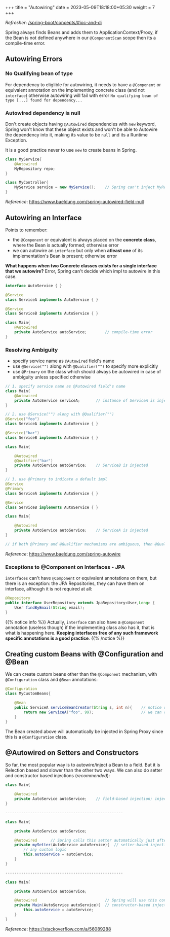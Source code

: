 +++
title = "Autowiring"
date = 2023-05-09T18:18:00+05:30
weight = 7
+++

_Refresher_: [/spring-boot/concepts/#ioc-and-di](/spring-boot/concepts/#ioc-and-di)

Spring always finds Beans and adds them to ApplicationContext/Proxy, if the Bean is not defined anywhere in our `@ComponentScan` scope then its a compile-time error.

## Autowiring Errors
### No Qualifying bean of type
For dependency to eliglible for autowiring, it needs to have a `@Component` or equivalent annotation on the implementing concrete class (and not `interface`) otherwise autowiring will fail with error `No qualifying bean of type [...] found for dependency...`

### Autowired dependency is null
Don't create objects having `@Autowired` dependencies with `new` keyword, Spring won't know that these object exists and won't be able to Autowire the dependency into it, making its value to be `null` and its a Runtime Exception.

It is a good practice never to use `new` to create beans in Spring.

```java
class MyService{
	@Autowired
	MyRepository repo;
}

class MyController{
	MyService service = new MyService();	// Spring can't inject MyRepository bean in MyService
}
```

_Reference_: https://www.baeldung.com/spring-autowired-field-null

## Autowiring an Interface
Points to remember:
- the `@Component` or equivalent is always placed on the **concrete class**, where the Bean is actually formed; otherwise error
- we can autowire an `interface` but only when **atleast one** of its implementation's Bean is present; otherwise error

**What happens when two Concrete classes exists for a single interface that we autowire?** Error, Spring can't decide which impl to autowire in this case.

```java
interface AutoService { }

@Service
class ServiceA implements AutoService { }

@Service
class ServiceB implements AutoService { }

class Main{
	@Autowired
	private AutoService autoService;		// compile-time error
}
```
### Resolving Ambiguity
- specify service name as `@Autowired` field's name
- use `@Service("")` along with `@Qualifier("")` to specify more explicitly
- use `@Primary` on the class which should always be autowired in case of ambiguity unless specified otherwise
```java
// 1. specify service name as @Autowired field's name
class Main{
	@Autowired
	private AutoService serviceA;		// instance of ServiceA is injected
}

// 2. use @Service("") along with @Qualifier("")
@Service("foo")
class ServiceA implements AutoService { }

@Service("bar")
class ServiceB implements AutoService { }

class Main{

	@Autowired
	@Qualifier("bar")
	private AutoService autoService;	// ServiceB is injected
}

// 3. use @Primary to indicate a default impl
@Service
@Primary
class ServiceA implements AutoService { }

@Service
class ServiceB implements AutoService { }

class Main{

	@Autowired
	private AutoService autoService;	// ServiceA is injected
}

// if both @Primary and @Qualifier mechanisms are ambiguous, then @Qualifier takes precedence (ofc!)
```
_Reference_: https://www.baeldung.com/spring-autowire

### Exceptions to @Component on Interfaces - JPA
`interfaces` can't have `@Component` or equivalent annotations on them, but there is an exception: the JPA Repositories, they can have them on interface, although it is not required at all:

```java
@Repository
public interface UserRepository extends JpaRepository<User,Long> {
    User findByEmail(String email);
}
```

{{% notice info %}}
Actually, `interface` can also have a `@Component` annotation (useless though) if the implementing class also has it, that is what is happening here. **Keeping interfaces free of any such framework specific annotations is a good practice**.
{{% /notice %}}

## Creating custom Beans with @Configuration and @Bean
We can create custom beans other than the `@Component` mechanism, with `@Configuration` class and `@Bean` annotations:

```java
@Configuration
class MyCustomBeans{

	@Bean
	public ServiceA serviceBeanCreator(String s, int n){	// notice return type
		return new ServiceA("foo", 99);						// we can call any constructor we want here
	}
}
```

The Bean created above will automatically be injected in Spring Proxy since this is a `@Configuration` class.

## @Autowired on Setters and Constructors

So far, the most popular way is to autowire/inject a Bean to a field. But it is Relection based and slower than the other two ways. We can also do setter and constructor based injections (_recommended_):

```java
class Main{

	@Autowired
	private AutoService autoService;	// field-based injection; injects AutoService bean on the field
}

----------------------------------------------------

class Main{

	private AutoService autoService;

	@Autowired		// Spring calls this setter automatically just after constructor call; also passes AutoService Bean if it exists
	private mySetter(AutoService autoService){	// setter-based injection; injects AutoService bean on the setter's param
		// any custom logic
		this.autoService = autoService;
	}	
}

----------------------------------------------------

class Main{

	private AutoService autoService;

	@Autowired								// Spring will use this constructor by default when creating Bean of Main
	private Main(AutoService autoService){	// constructor-based injection; injects AutoService bean on the constructor's param
		this.autoService = autoService;
	}
}
```

_Reference_: https://stackoverflow.com/a/56089288
